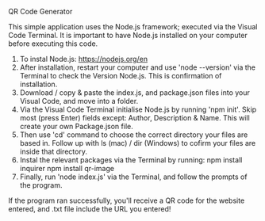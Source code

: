 QR Code Generator

This simple application uses the Node.js framework; executed via the Visual Code Terminal. It is important to have Node.js installed on your computer before executing this code.

1. To instal Node.js: https://nodejs.org/en
2. After installation, restart your computer and use 'node --version' via the Terminal to check the Version Node.js. This is confirmation of installation.
3. Download / copy & paste the index.js, and package.json files into your Visual Code, and move into a folder.
4. Via the Visual Code Terminal initialise Node.js by running 'npm init'. Skip most (press Enter) fields except: Author, Description & Name. This will create your own Package.json file.
5. Then use 'cd' command to choose the correct directory your files are based in. Follow up with ls (mac) / dir (Windows) to cofirm your files are inside that directory.
6. Instal the relevant packages via the Terminal by running:
  npm install inquirer
  npm install qr-image
8. Finally, run 'node index.js' via the Terminal, and follow the prompts of the program.

If the program ran successfully, you'll receive a QR code for the website entered, and .txt file include the URL you entered!
